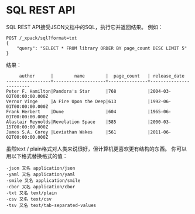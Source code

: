 # SQL REST API

SQL REST API接受JSON文档中的SQL，执行它并返回结果。 例如：

```
POST /_xpack/sql?format=txt
{
    "query": "SELECT * FROM library ORDER BY page_count DESC LIMIT 5"
}
```

结果：

```
     author      |        name        |  page_count   | release_date
-----------------+--------------------+---------------+------------------------
Peter F. Hamilton|Pandora's Star      |768            |2004-03-02T00:00:00.000Z
Vernor Vinge     |A Fire Upon the Deep|613            |1992-06-01T00:00:00.000Z
Frank Herbert    |Dune                |604            |1965-06-01T00:00:00.000Z
Alastair Reynolds|Revelation Space    |585            |2000-03-15T00:00:00.000Z
James S.A. Corey |Leviathan Wakes     |561            |2011-06-02T00:00:00.000Z
```

虽然text / plain格式对人类来说很好，但计算机更喜欢更有结构的东西。 你可以用以下格式替换格式的值：

```
-json 又名 application/json 
-yaml 又名 application/yaml 
-smile 又名 application/smile 
-cbor 又名 application/cbor 
-txt 又名 text/plain 
-csv 又名 text/csv 
-tsv 又名 text/tab-separated-values
```



